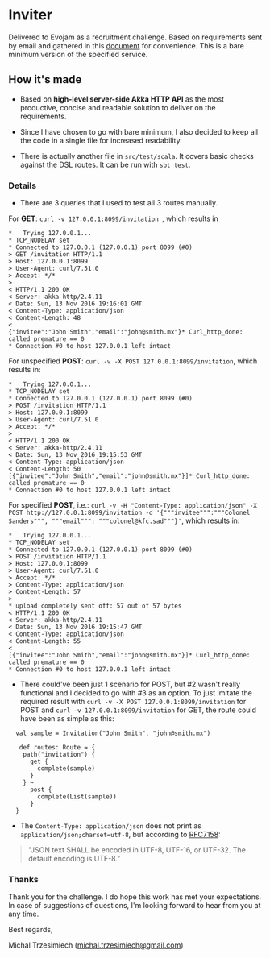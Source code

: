 # Inviter

Delivered to Evojam as a recruitment challenge. Based on requirements sent by email and gathered in this [document] for convenience. This is a bare minimum version of the specified service.

[document]: https://docs.google.com/document/d/1y25ZUjLjdCZAvolD0Ah5jmb7rgpbkHKjqPkQEsJoTO0/edit

## How it's made

- Based on **high-level server-side Akka HTTP API** as the most productive, concise and readable solution to deliver on the requirements.

- Since I have chosen to go with bare minimum, I also decided to keep all the code in a single file for increased readability.

- There is actually another file in ```src/test/scala```. It covers basic checks against the DSL routes. It can be run with  ```sbt test```.

### Details

- There are 3 queries that I used to test all 3 routes manually.

[curl Win32 package]: https://curl.haxx.se/download.html

For **GET**: ```curl -v 127.0.0.1:8099/invitation ```, which results in

``` 
*   Trying 127.0.0.1...
* TCP_NODELAY set
* Connected to 127.0.0.1 (127.0.0.1) port 8099 (#0)
> GET /invitation HTTP/1.1
> Host: 127.0.0.1:8099
> User-Agent: curl/7.51.0
> Accept: */*
>
< HTTP/1.1 200 OK
< Server: akka-http/2.4.11
< Date: Sun, 13 Nov 2016 19:16:01 GMT
< Content-Type: application/json
< Content-Length: 48
<
{"invitee":"John Smith","email":"john@smith.mx"}* Curl_http_done: called premature == 0
* Connection #0 to host 127.0.0.1 left intact
```

For unspecified **POST**: ```curl -v -X POST 127.0.0.1:8099/invitation```, which results in: 

```
*   Trying 127.0.0.1...
* TCP_NODELAY set
* Connected to 127.0.0.1 (127.0.0.1) port 8099 (#0)
> POST /invitation HTTP/1.1
> Host: 127.0.0.1:8099
> User-Agent: curl/7.51.0
> Accept: */*
>
< HTTP/1.1 200 OK
< Server: akka-http/2.4.11
< Date: Sun, 13 Nov 2016 19:15:53 GMT
< Content-Type: application/json
< Content-Length: 50
[{"invitee":"John Smith","email":"john@smith.mx"}]* Curl_http_done: called premature == 0
* Connection #0 to host 127.0.0.1 left intact
```

For specified **POST**, i.e.: ```curl -v -H "Content-Type: application/json" -X POST http://127.0.0.1:8099/invitation -d '{"""invitee""":"""Colonel Sanders""", """email""": """colonel@kfc.sad"""}'```, which results in:

```
*   Trying 127.0.0.1...
* TCP_NODELAY set
* Connected to 127.0.0.1 (127.0.0.1) port 8099 (#0)
> POST /invitation HTTP/1.1
> Host: 127.0.0.1:8099
> User-Agent: curl/7.51.0
> Accept: */*
> Content-Type: application/json
> Content-Length: 57
>
* upload completely sent off: 57 out of 57 bytes
< HTTP/1.1 200 OK
< Server: akka-http/2.4.11
< Date: Sun, 13 Nov 2016 19:15:47 GMT
< Content-Type: application/json
< Content-Length: 55
<
[{"invitee":"John Smith","email":"john@smith.mx"}]* Curl_http_done: called premature == 0
* Connection #0 to host 127.0.0.1 left intact
```

- There could've been just 1 scenario for POST, but #2 wasn't really functional and I decided to go with #3 as an option. To just imitate the required result with ```curl -v -X POST 127.0.0.1:8099/invitation``` for POST and ```curl -v 127.0.0.1:8099/invitation``` for GET, the route could have been as simple as this:

```
  val sample = Invitation("John Smith", "john@smith.mx")
  
   def routes: Route = {
    path("invitation") {
      get {
        complete(sample)
      }
    } ~
      post {
        complete(List(sample))
      }
  }
```

- The ```Content-Type: application/json``` does not print as ```application/json;charset=utf-8```, but according to [RFC7158]:

> "JSON text SHALL be encoded in UTF-8, UTF-16, or UTF-32.  The default
   encoding is UTF-8."

[RFC7158]: https://tools.ietf.org/html/rfc7158#section-11

### Thanks

Thank you for the challenge. I do hope this work has met your expectations. In case of suggestions of questions, I'm looking forward to hear from you at any time.

Best regards, 

Michal Trzesimiech (michal.trzesimiech@gmail.com)